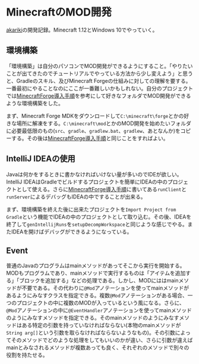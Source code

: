# MinecraftのMOD開発

[akariki](https://github.com/Hexirp/akariki)の開発記録。Minecraft 1.12とWindows 10でやっていく。

## 環境構築

「環境構築」は自分のパソコンでMOD開発ができるようにすること。「やりたいことが出てきたのでチュートリアルでやっている方法から少し変えよう」と思うと、Gradleのスキル、及びMinecraft Forgeの仕組みに対しての理解を要する。一番最初にやることなのにここが一番難しいかもしれない。自分のプロジェクトでは[MinecraftForge導入手順](http://minecraftjp.info/modding/index.php/MinecraftForge導入手順)を参考にして好きなフォルダでMOD開発ができるような環境構築をした。

まず、Minecraft Forge MDKをダウンロードして`C:\minecraft\forge`とかの好きな場所に解凍をする。`C:\minecraft\mod`とかのMOD開発を始めたいフォルダに必要最低限のもの(`src`、`gradle`、`gradlew.bat`、`gradlew`、あとなんか)をコピーする。その後は[MinecraftForge導入手順](http://minecraftjp.info/modding/index.php/MinecraftForge導入手順)と同じことをすればよい。

## IntelliJ IDEAの使用

Javaは何かをするときに書かなければいけない量が多いのでIDEが欲しい。IntelliJ IDEAはGradleでビルドするプロジェクトを簡単にIDEAの中のプロジェクトとして使える。さらに[MinecraftForge導入手順](http://minecraftjp.info/modding/index.php/MinecraftForge導入手順)に書いてある`runClient`と`runServer`によるデバッグもIDEAの中ですることが出来る。

まず、環境構築を終えた後に出来たプロジェクトを`Import Project from Gradle`という機能でIDEAの中のプロジェクトとして取り込む。その後、IDEAを終了して`genIntellijRuns`を`setupDecompWorkspace`と同じような感じでやる。またIDEAを開けばデバッグができるようになっている。

## Event

普通のJavaのプログラムはmainメソッドがあってそこから実行を開始する。MODもプログラムであり、mainメソッドで実行するものは「アイテムを追加する」「ブロックを追加する」などの処理である。しかし、MODにははmainメソッドが不要である。その代わりに`@Mod`アノテーションを使ってmainメソッドがあるようにみなすクラスを指定できる。複数`@Mod`アノテーションがある場合、一つのプロジェクトの中に複数のMODが入っているという風になる。さらに、`@Mod`アノテーションの中に`@EventHandler`アノテーションを使ってmainメソッドのようにみなすメソッドを指定できる。そのmainメソッドのようにみなすメソッドはある特定の引数を持っていなければならない(本物のmainメソッドが`String arg[]`という引数を取らなければならないようなもの)。その引数によってそのメソッドでどのような処理をしてもいいのかが違い、さらに引数が違えばmainとみなされるメソッドが複数あっても良く、それぞれのメソッドで別々の役割を持たせる。
